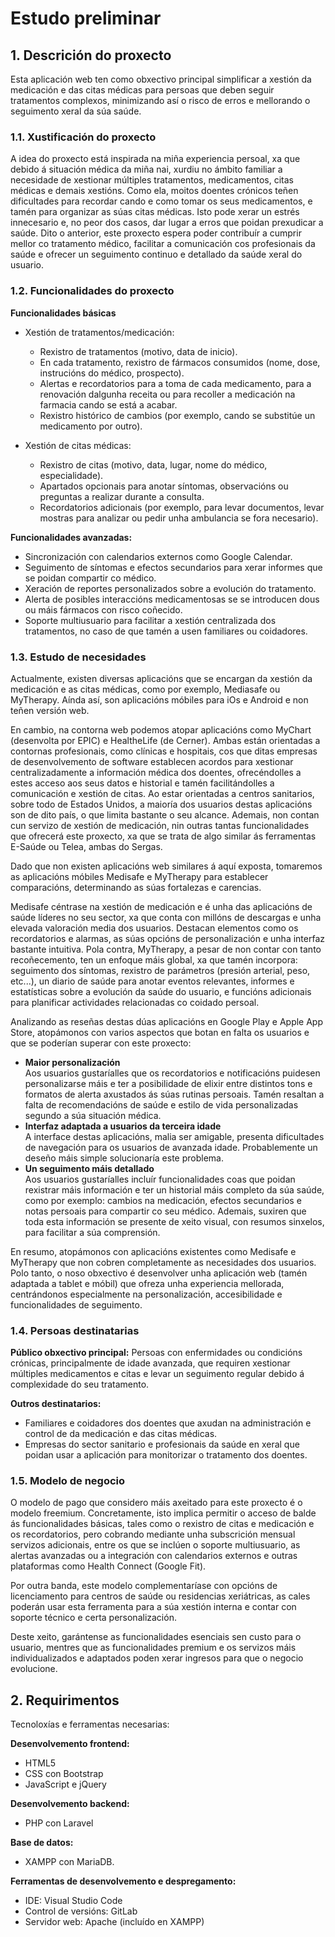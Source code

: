 # Estudo preliminar

## 1. Descrición do proxecto

Esta aplicación web  ten como obxectivo principal simplificar a xestión da medicación e das citas médicas para persoas que deben seguir tratamentos complexos, minimizando así o risco de erros e mellorando o seguimento xeral da súa saúde. 

### 1.1. Xustificación do proxecto

A idea do proxecto está inspirada na miña experiencia persoal, xa que debido á situación médica da miña nai, xurdiu no ámbito familiar a necesidade de xestionar múltiples tratamentos, medicamentos, citas médicas e demais xestións.
Como ela, moitos doentes crónicos teñen dificultades para recordar cando e como tomar os seus medicamentos, e tamén para organizar as súas citas médicas. Isto pode xerar un estrés innecesario e, no peor dos casos, dar lugar a erros que poidan prexudicar a saúde.
Dito o anterior, este proxecto espera poder contribuír a cumprir mellor co tratamento médico, facilitar a comunicación cos profesionais da saúde e ofrecer un seguimento continuo e detallado da saúde xeral do usuario.

### 1.2. Funcionalidades do proxecto

**Funcionalidades básicas**
* Xestión de tratamentos/medicación:
    - Rexistro de tratamentos (motivo, data de inicio).
    - En cada tratamento, rexistro de fármacos consumidos (nome, dose, instrucións do médico, prospecto).
    - Alertas e recordatorios para a toma de cada medicamento, para a renovación dalgunha receita ou para recoller a medicación na farmacia cando se está a acabar.
    - Rexistro histórico de cambios (por exemplo, cando se substitúe un medicamento por outro).

* Xestión de citas médicas:
    - Rexistro de citas (motivo, data, lugar, nome do médico, especialidade).
    - Apartados opcionais para anotar síntomas, observacións ou preguntas a realizar durante a consulta.
    - Recordatorios adicionais (por exemplo, para levar documentos, levar mostras para analizar ou pedir unha ambulancia se fora necesario).

**Funcionalidades avanzadas:**
* Sincronización con calendarios externos como Google Calendar.
* Seguimento de síntomas e efectos secundarios para xerar informes que se poidan compartir co médico.
* Xeración de reportes personalizados sobre a evolución do tratamento.
* Alerta de posibles interaccións medicamentosas se se introducen dous ou máis fármacos con risco coñecido.
* Soporte multiusuario para facilitar a xestión centralizada dos tratamentos, no caso de que tamén a usen familiares ou coidadores.

### 1.3. Estudo de necesidades

Actualmente, existen diversas aplicacións que se encargan da xestión da medicación e as citas médicas, como por exemplo, Mediasafe ou MyTherapy. Aínda así, son aplicacións móbiles para iOs e Android e non teñen versión web.

En cambio, na contorna web podemos atopar aplicacións como MyChart (desenvolta por EPIC) e HealtheLife (de Cerner). Ambas están orientadas a contornas profesionais, como clínicas e hospitais, cos que ditas empresas de desenvolvemento de software establecen acordos para xestionar centralizadamente a información médica dos doentes,  ofrecéndolles a estes acceso aos seus datos e historial e tamén facilitándolles a comunicación e xestión de citas. Ao estar orientadas a centros sanitarios, sobre todo de Estados Unidos, a maioría dos usuarios destas aplicacións son de dito país, o que limita bastante o seu alcance. Ademais, non contan cun servizo de xestión de medicación, nin outras tantas funcionalidades que ofrecerá este proxecto, xa que se trata de algo similar ás ferramentas E-Saúde ou Telea, ambas do Sergas.

Dado que non existen aplicacións web similares á aquí exposta, tomaremos as aplicacións móbiles Medisafe e MyTherapy para establecer comparacións, determinando as súas fortalezas e carencias.

Medisafe céntrase na xestión de medicación e é unha das aplicacións de saúde líderes no seu sector, xa que conta con millóns de descargas e unha elevada valoración media dos usuarios. Destacan elementos como os recordatorios e alarmas, as súas opcións de personalización e unha interfaz bastante intuitiva. Pola contra, MyTherapy, a pesar de non contar con tanto recoñecemento, ten un enfoque máis global, xa que tamén incorpora: seguimento dos síntomas, rexistro de parámetros  (presión arterial, peso, etc...), un diario de saúde para anotar eventos relevantes, informes e estatísticas sobre a evolución da saúde do usuario, e funcións adicionais para planificar actividades relacionadas co coidado persoal.

Analizando as reseñas destas dúas aplicacións en Google Play e Apple App Store, atopámonos con varios aspectos que botan en falta os usuarios e que se poderían superar con este proxecto:
* **Maior personalización**  
Aos usuarios gustaríalles que os recordatorios e notificacións puidesen personalizarse máis e ter a posibilidade de elixir entre distintos tons e formatos de alerta axustados ás súas rutinas persoais. Tamén resaltan a falta de recomendacións de saúde e estilo de vida personalizadas segundo a súa situación médica.
* **Interfaz adaptada a usuarios da terceira idade**  
A interface destas aplicacións, malia ser amigable, presenta dificultades de navegación para os usuarios de avanzada idade. Probablemente un deseño máis simple solucionaría este problema. 
* **Un seguimento máis detallado**   
Aos usuarios gustaríalles incluír funcionalidades coas que poidan rexistrar máis información e ter un historial máis completo da súa saúde, como por exemplo: cambios na medicación, efectos secundarios e notas persoais para compartir co seu médico. Ademais, suxiren que toda esta información se presente de xeito visual, con resumos sinxelos, para facilitar a súa comprensión.

En resumo, atopámonos con aplicacións existentes como Medisafe e MyTherapy que non cobren completamente as necesidades dos usuarios. Polo tanto, o noso obxectivo é desenvolver unha aplicación web (tamén adaptada a tablet e móbil) que ofreza unha experiencia mellorada, centrándonos especialmente na personalización, accesibilidade e funcionalidades de seguimento.

### 1.4. Persoas destinatarias

**Público obxectivo principal:** Persoas con enfermidades ou condicións crónicas, principalmente de idade avanzada, que requiren xestionar múltiples medicamentos e citas e levar un seguimento regular debido á complexidade do seu tratamento.

**Outros destinatarios:**
* Familiares e coidadores dos doentes que axudan na administración e control de da medicación e das citas médicas.
* Empresas do sector sanitario e profesionais da saúde en xeral que poidan usar a aplicación para monitorizar o tratamento dos doentes.

### 1.5. Modelo de negocio

O modelo de pago que considero máis axeitado para este proxecto é o modelo freemium. Concretamente, isto implica permitir o acceso de balde ás funcionalidades básicas, tales como o rexistro de citas e medicación e os recordatorios, pero cobrando mediante unha subscrición mensual servizos adicionais, entre os que se inclúen o soporte multiusuario, as alertas avanzadas ou a integración con calendarios externos e outras plataformas como Health Connect (Google Fit).

Por outra banda, este modelo complementaríase con opcións de licenciamento para centros de saúde ou residencias xeriátricas, as cales poderán usar esta ferramenta para a súa xestión interna e contar con soporte técnico e certa personalización. 

Deste xeito, garántense as funcionalidades esenciais sen custo para o usuario, mentres que as funcionalidades premium e os servizos máis individualizados e adaptados poden xerar ingresos para que o negocio evolucione.

## 2. Requirimentos

Tecnoloxías e ferramentas necesarias:

**Desenvolvemento frontend:**
* HTML5
* CSS con Bootstrap
* JavaScript e jQuery

**Desenvolvemento backend:**
* PHP con Laravel

**Base de datos:**
* XAMPP con MariaDB.

**Ferramentas de desenvolvemento e despregamento:**
* IDE: Visual Studio Code
* Control de versións: GitLab
* Servidor web: Apache (incluído en XAMPP)